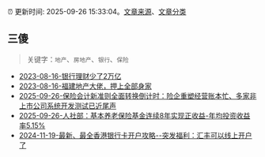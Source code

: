 :alarm_clock: 更新时间: 2025-09-26 15:33:04。[文章来源](/README.md)、[文章分类](/TAGS.md)

## 三傻


> 关键字：`地产`、`房地产`、`银行`、`保险`



- [2023-08-16-银行理财少了2万亿](https://www.aicaijing.com.cn/article/18565) 
- [2023-08-16-福建地产大佬，押上全部身家](https://www.aicaijing.com.cn/article/18567) 
- [2025-09-26-保险会计新准则全面转换倒计时：险企重塑经营账本忙、多家非上市公司系统开发测试已近尾声](https://www.cls.cn/detail/2156790) 
- [2025-09-26-人社部：基本养老保险基金连续8年实现正收益-年均投资收益率5.15%](https://www.cls.cn/detail/2156819) 
- [2024-11-19-最新、最全香港银行卡开户攻略--突发福利：汇丰可以线上开户了](https://xueqiu.com/8108653112/313443790) 
